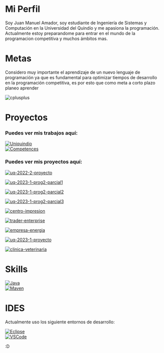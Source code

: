 # Mi Perfil

Soy Juan Manuel Amador, soy estudiante de Ingeniería de Sistemas y Computación en la Universidad del Quindío y me apasiona la programación.
Actualmente estoy preparandome para entrar en el mundo de la programacion competitiva y muchos ámbitos mas.

# Metas 
Considero muy importante el aprendizaje de un nuevo lenguaje de programación ya que es fundamental para optimizar tiempos de desarrollo en la programación competitiva, es por esto que como meta a corto plazo planeo aprender

![cplusplus](https://img.shields.io/badge/C++-5566b9?style=for-the-badge&logo=cplusplus&logoColor=white&labelColor=101010)</br>

# Proyectos
### Puedes ver mis trabajos aquí:
[![Uniquindio](https://img.shields.io/github/stars/corem05/uniquindio?label=Uniquindio&style=for-the-badge&color=#44e05d)](https://github.com/Corem05/uniquindio)<br>
[![Competences](https://img.shields.io/github/stars/corem05/competences?label=Competences&style=for-the-badge&color=#44e05d)](https://github.com/Corem05/competences)<br>

### Puedes ver mis proyectos aquí:


[![uq-2022-2-proyecto](https://img.shields.io/github/stars/Corem05/uq-2022-2-proyecto?label=Programacion%20I%20-%20Proyecto%20Final%20|%20Cinema&style=for-the-badge&color=red)](https://github.com/Corem05/uq-2022-2-proyecto)

[![uq-2023-1-prog2-parcial1](https://img.shields.io/github/stars/Corem05/uq-2023-1-prog2-parcial1?label=Programacion%20II%20-%20parcial%20I%20|%20biblioteca&style=for-the-badge)](https://github.com/Corem05/uq-2023-1-prog2-parcial1)

[![uq-2023-1-prog2-parcial2](https://img.shields.io/github/stars/Corem05/uq-2023-1-prog2-parcial2?label=Programacion%20II%20parcial%20II%20|%20Agenda%20Telefonica&style=for-the-badge)](https://github.com/Corem05/uq-2023-1-prog2-parcial2)

[![uq-2023-1-prog2-parcial3](https://img.shields.io/github/stars/Corem05/uq-2023-1-prog2-parcial2?label=Programacion%20II%20-%20parcial%20III%20|%20Diplomado&style=for-the-badge)](https://github.com/Corem05/uniquindio/tree/main/programacion%20II%20-%2020231/Taller%208%20-%20parcial%203)

[![centro-impresion](https://img.shields.io/github/stars/Corem05/uniquindio?label=Programacion%20II%20-%20Proyecto%20|%20Centro%20de%20Impresion&style=for-the-badge)](https://github.com/Corem05/uniquindio/tree/main/programacion%20II%20-%2020231/Taller%203%20-%20centro%20impresion)

[![trader-enterprise](https://img.shields.io/github/stars/Corem05/uniquindio?label=Programacion%20II%20-%20Proyecto%20|%20Traders%20Enterprise&style=for-the-badge)](https://github.com/Corem05/uniquindio/tree/main/programacion%20II%20-%2020231/Taller%206%20-%20streams/TraderEnterprise)

[![empresa-energia](https://img.shields.io/github/stars/Corem05/uniquindio?label=Programacion%20II%20-%20Proyecto%20|%20Empresa%20de%20Energia&style=for-the-badge)](https://github.com/Corem05/uniquindio/tree/main/programacion%20II%20-%2020231/Taller%207%20-%20parcial%203%202022-2/EmpresaEnergia)

[![uq-2023-1-proyecto](https://img.shields.io/github/stars/Corem05/uq-2023-1-proyecto?label=Programacion%20II%20-%20Proyecto%20Final%20|%20Concesionario&style=for-the-badge&color=red)](https://github.com/Corem05/uq-2023-1-proyecto)<br>

[![clinica-veterinaria](https://img.shields.io/github/stars/ElJuanchito/ClinicaVeterinaria?label=Programacion%20III%20-%20Clinica%20Veterinaria&style=for-the-badge)](https://github.com/ElJuanchito/ClinicaVeterinaria)

# Skills
[![Java](https://img.shields.io/badge/Java-ec0c16?style=for-the-badge&logo=oracle&logoColor=white&labelColor=101010)</br>](https://www.java.com/es/)
[![Maven](https://img.shields.io/badge/Maven-dd4a2a?style=for-the-badge&logo=apachemaven&logoColor=white&labelColor=101010)</br>](https://code.visualstudio.com/)

# IDES
Actualmente uso los siguiente entornos de desarrollo:

[![Eclipse](https://img.shields.io/badge/Eclipse-2a2051?style=for-the-badge&logo=EclipseIDE&logoColor=white&labelColor=101010)</br>](https://www.eclipse.org/)
[![VSCode](https://img.shields.io/badge/Visual_Studio-24adf3?style=for-the-badge&logo=visualstudio&logoColor=white&labelColor=101010)</br>](https://code.visualstudio.com/)

:D
